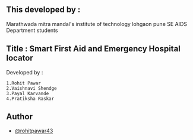 ## This developed by :
Marathwada mitra mandal's institute of technology lohgaon pune
SE AIDS Department students

## Title : Smart First Aid and Emergency Hospital locator

Developed by :

    1.Rohit Pawar
    2.Vaishnavi Shendge
    3.Payal Karvande
    4.Pratiksha Raskar


## Author

- [@rohitpawar43](https://github.com/rohitpawar43)

